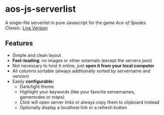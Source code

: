 # aos-js-serverlist
A single-file serverlist in pure Javascript for the game *Ace of Spades Classic*. [Live Version](https://1amyf.github.io/aos-js-serverlist/serverlist.html)

## Features
- Simple and clean layout
- **Fast-loading**: no images or other externals (except the servers json)
- Not necessary to host it online, just **open it from your local computer**
- All columns sortable (always additionally sorted by servername and version)
- Easily **configurable:**
	- Dark/light theme
	- Highlight your keywords (like your favorite servernames, gamemodes or maps)
	- Click will open server links or always copy them to clipboard instead
	- Optionally display a localhost link or a refresh button
